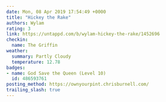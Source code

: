 ```yaml
---
date: Mon, 08 Apr 2019 17:54:49 +0000
title: "Hickey the Rake"
authors: Wylam
rating: 3
link: https://untappd.com/b/wylam-hickey-the-rake/1452696
checkin:
  name: The Griffin
weather:
  summary: Partly Cloudy
  temperature: 12.78
badges:
- name: God Save the Queen (Level 10)
  id: 486593761
posting_method: https://ownyourpint.chrisburnell.com/
trailing_slash: true
---
```

